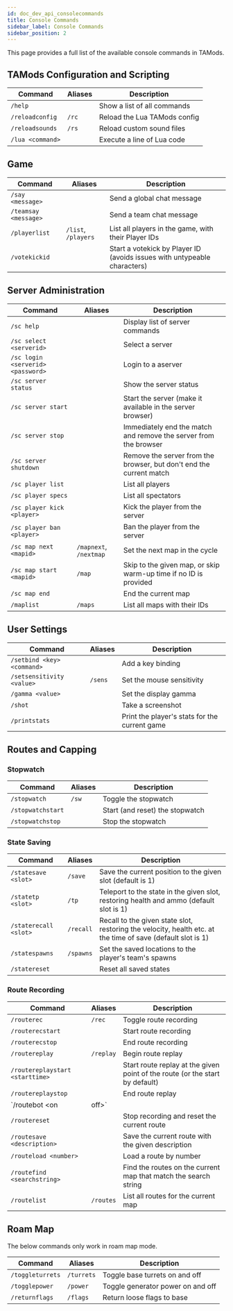 ```yaml
---
id: doc_dev_api_consolecommands
title: Console Commands
sidebar_label: Console Commands
sidebar_position: 2
---
```


This page provides a full list of the available console commands in TAMods.

## TAMods Configuration and Scripting

| Command          | Aliases | Description                  |
|------------------|---------|------------------------------|
| `/help`          |         | Show a list of all commands  |
| `/reloadconfig`  | `/rc`   | Reload the Lua TAMods config |
| `/reloadsounds`  | `/rs`   | Reload custom sound files    |
| `/lua <command>` |         | Execute a line of Lua code   |

## Game

| Command              | Aliases             | Description                                                              |
|----------------------|---------------------|--------------------------------------------------------------------------|
| `/say <message>`     |                     | Send a global chat message                                               |
| `/teamsay <message>` |                     | Send a team chat message                                                 |
| `/playerlist`        | `/list`, `/players` | List all players in the game, with their Player IDs                      |
| `/votekickid`        |                     | Start a votekick by Player ID (avoids issues with untypeable characters) |

## Server Administration

| Command                           | Aliases                | Description                                                         |
|-----------------------------------|------------------------|---------------------------------------------------------------------|
| `/sc help`                        |                        | Display list of server commands                                     |
| `/sc select <serverid>`           |                        | Select a server                                                     |
| `/sc login <serverid> <password>` |                        | Login to a aserver                                                  |
| `/sc server status`               |                        | Show the server status                                              |
| `/sc server start`                |                        | Start the server (make it available in the server browser)          |
| `/sc server stop`                 |                        | Immediately end the match and remove the server from the browser    |
| `/sc server shutdown`             |                        | Remove the server from the browser, but don't end the current match |
| `/sc player list`                 |                        | List all players                                                    |
| `/sc player specs`                |                        | List all spectators                                                 |
| `/sc player kick <player>`        |                        | Kick the player from the server                                     |
| `/sc player ban <player>`         |                        | Ban the player from the server                                      |
| `/sc map next <mapid>`            | `/mapnext`, `/nextmap` | Set the next map in the cycle                                       |
| `/sc map start <mapid>`           | `/map`                 | Skip to the given map, or skip warm-up time if no ID is provided    |
| `/sc map end`                     |                        | End the current map                                                 |
| `/maplist`                        | `/maps`                | List all maps with their IDs                                        |

## User Settings

| Command                    | Aliases | Description                                   |
|----------------------------|---------|-----------------------------------------------|
| `/setbind <key> <command>` |         | Add a key binding                             |
| `/setsensitivity <value>`  | `/sens` | Set the mouse sensitivity                     |
| `/gamma <value>`           |         | Set the display gamma                         |
| `/shot`                    |         | Take a screenshot                             |
| `/printstats`              |         | Print the player's stats for the current game |

## Routes and Capping

### Stopwatch

| Command           | Aliases | Description                     |
|-------------------|---------|---------------------------------|
| `/stopwatch`      | `/sw`   | Toggle the stopwatch            |
| `/stopwatchstart` |         | Start (and reset) the stopwatch |
| `/stopwatchstop`  |         | Stop the stopwatch              |

### State Saving

| Command               | Aliases   | Description                                                                                                 |
|-----------------------|-----------|-------------------------------------------------------------------------------------------------------------|
| `/statesave <slot>`   | `/save`   | Save the current position to the given slot (default is 1)                                                  |
| `/statetp <slot>`     | `/tp`     | Teleport to the state in the given slot, restoring health and ammo  (default slot is 1)                     |
| `/staterecall <slot>` | `/recall` | Recall to the given state slot, restoring the velocity, health etc. at the time of save (default slot is 1) |
| `/statespawns`        | `/spawns` | Set the saved locations to the player's team's spawns                                                       |
| `/statereset`         |           | Reset all saved states                                                                                      |

### Route Recording

| Command                         | Aliases   | Description                                                                  |
|---------------------------------|-----------|------------------------------------------------------------------------------|
| `/routerec`                     | `/rec`    | Toggle route recording                                                       |
| `/routerecstart`                |           | Start route recording                                                        |
| `/routerecstop`                 |           | End route recording                                                          |
| `/routereplay`                  | `/replay` | Begin route replay                                                           |
| `/routereplaystart <starttime>` |           | Start route replay at the given point of the route (or the start by default) |
| `/routereplaystop`              |           | End route replay                                                             |
| `/routebot <on|off>`            |           | If `on`, replay is performed by a bot rather than by the player              |
| `/routereset`                   |           | Stop recording and reset the current route                                   |
| `/routesave <description>`      |           | Save the current route with the given description                            |
| `/routeload <number>`           |           | Load a route by number                                                       |
| `/routefind <searchstring>`     |           | Find the routes on the current map that match the search string              |
| `/routelist`                    | `/routes` | List all routes for the current map                                          |

## Roam Map

The below commands only work in roam map mode.

| Command          | Aliases    | Description                       |
|------------------|------------|-----------------------------------|
| `/toggleturrets` | `/turrets` | Toggle base turrets on and off    |
| `/togglepower`   | `/power`   | Toggle generator power on and off |
| `/returnflags`   | `/flags`   | Return loose flags to base        |